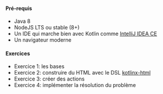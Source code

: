#### Pré-requis

* Java 8
* NodeJS LTS ou stable (8+)
* Un IDE qui marche bien avec Kotlin comme [IntelliJ IDEA CE](https://www.jetbrains.com/idea/download/)
* Un navigateur moderne

#### Exercices

* Exercice 1: les bases
* Exercice 2: construire du HTML avec le DSL [kotlinx-html](https://github.com/Kotlin/kotlinx.html)
* Exercice 3: créer des actions
* Exercice 4: implémenter la résolution du problème
 